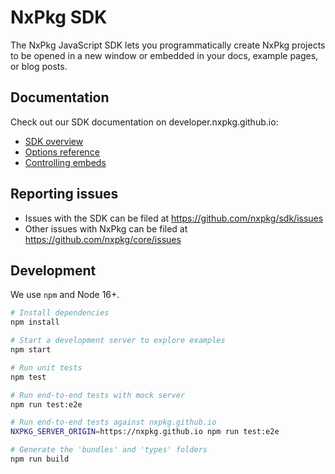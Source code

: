 # NxPkg SDK

The NxPkg JavaScript SDK lets you programmatically create NxPkg projects to be opened in a new window or embedded in your docs, example pages, or blog posts.

## Documentation

Check out our SDK documentation on developer.nxpkg.github.io:

- [SDK overview](https://developer.nxpkg.github.io/platform/api/javascript-sdk)
- [Options reference](https://developer.nxpkg.github.io/platform/api/javascript-sdk-options)
- [Controlling embeds](https://developer.nxpkg.github.io/platform/api/javascript-sdk-vm)

## Reporting issues

- Issues with the SDK can be filed at https://github.com/nxpkg/sdk/issues
- Other issues with NxPkg can be filed at https://github.com/nxpkg/core/issues

## Development

We use `npm` and Node 16+.

```sh
# Install dependencies
npm install

# Start a development server to explore examples
npm start

# Run unit tests
npm test

# Run end-to-end tests with mock server
npm run test:e2e

# Run end-to-end tests against nxpkg.github.io
NXPKG_SERVER_ORIGIN=https://nxpkg.github.io npm run test:e2e

# Generate the 'bundles' and 'types' folders
npm run build
```

